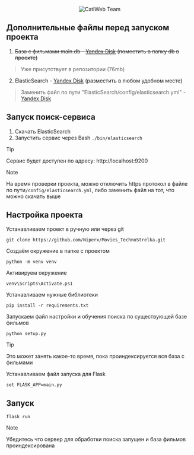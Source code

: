 <p align="center">
  <img src="https://i.ibb.co/MkHwcFYS/cute-black-cat-in-glasses-black-wallpaper.jpg" alt="CatiWeb Team"/>
</p>

## Дополнительные файлы перед запуском проекта
1. ~~База с фильмами main.db - [Yandex Disk](https://disk.yandex.ru/d/8iWYkXAFsiRfJA) (поместить в папку db в проекте)~~
>Уже присутствует в репозитории (76mb)
2. ElasticSearch - [Yandex Disk](https://disk.yandex.ru/d/NnZI88rn5qWgbw) (разместить в любом удобном месте)
>Заменить файл по пути "ElasticSearch/config/elasticsearch.yml" - [Yandex Disk](https://disk.yandex.ru/d/UQCRDshumdIVaA)

## Запуск поиск-сервиса

1. Скачать ElasticSearch
2. Запустить сервис через Bash ```./bin/elasticsearch```
> [!TIP]
> Сервис будет доступен по адресу: http://localhost:9200

> [!NOTE]
> На время проверки проекта, можно отключить https протокол в файле по пути```/config/elasticsearch.yml```, либо заменить файл на тот, что можно скачать выше

## Настройка проекта
Устанавливаем проект в ручную или через git
```
git clone https://github.com/Niperx/Movies_TechnoStrelka.git
```
Создаём окружение в папке с проектом
```
python -m venv venv
```
Активируем окружение
```
venv\Scripts\Activate.ps1
```
Устанавливаем нужные библиотеки
```
pip install -r requirements.txt
```
Запускаем файл настройки и обучения поиска по существующей базе фильмов
```
python setup.py
```
> [!TIP]
> Это может занять какое-то время, пока проиндексируется вся база с фильмами
> 
Устанавливаем файл запуска для Flask
```
set FLASK_APP=main.py
```
## Запуск
```
flask run
```
> [!NOTE]
> Убедитесь что сервер для обработки поиска запущен и база фильмов проиндексирована
